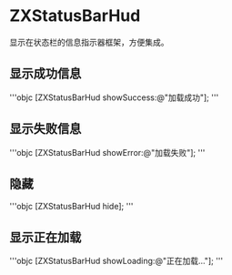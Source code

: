 # ZXStatusBarHud
显示在状态栏的信息指示器框架，方便集成。

## 显示成功信息
'''objc
[ZXStatusBarHud showSuccess:@"加载成功"];
'''
## 显示失败信息
'''objc
[ZXStatusBarHud showError:@"加载失败"];
'''
## 隐藏
'''objc
[ZXStatusBarHud hide];
'''
## 显示正在加载
'''objc
[ZXStatusBarHud showLoading:@"正在加载..."];
'''
